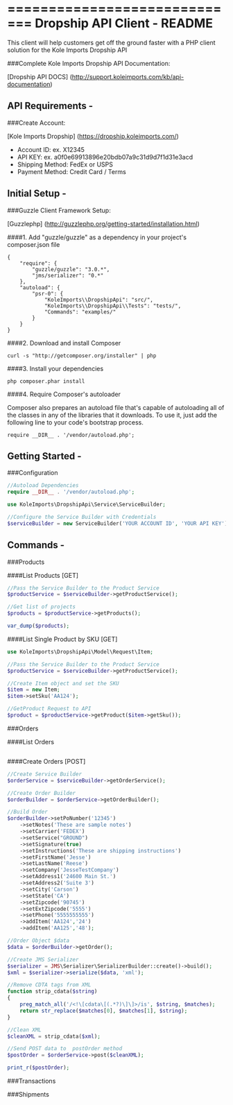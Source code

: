 =============================
Dropship API Client - README
=============================

This client will help customers get off the ground faster with a PHP client solution for the Kole Imports Dropship API

###Complete Kole Imports Dropship API Documentation:

[Dropship API DOCS] (http://support.koleimports.com/kb/api-documentation)

API Requirements -
-------------------------------------------------------------

###Create Account:

[Kole Imports Dropship] (https://dropship.koleimports.com/)

* Account ID: ex. X12345
* API KEY: ex. a0f0e69913896e20bdb07a9c31d9d7f1d31e3acd
* Shipping Method: FedEx or USPS
* Payment Method: Credit Card / Terms


Initial Setup -
------------------------

###Guzzle Client Framework Setup:

[Guzzlephp] (http://guzzlephp.org/getting-started/installation.html)

####1. Add "guzzle/guzzle" as a dependency in your project's composer.json file

	{
	    "require": {
	        "guzzle/guzzle": "3.0.*",
	        "jms/serializer": "0.*"
	    },
	    "autoload": {
	        "psr-0": {
	            "KoleImports\\DropshipApi": "src/",
	            "KoleImports\\DropshipApi\\Tests": "tests/",
	            "Commands": "examples/"
	        }
	    }
	}

####2. Download and install Composer

	curl -s "http://getcomposer.org/installer" | php

####3. Install your dependencies

	php composer.phar install

####4. Require Composer's autoloader

Composer also prepares an autoload file that's capable of autoloading all of the classes in any of the libraries that it downloads. To use it, just add the following line to your code's bootstrap process.

	require __DIR__ . '/vendor/autoload.php';


Getting Started -
------------------------

###Configuration


```php
//Autoload Dependencies
require __DIR__ . '/vendor/autoload.php';

use KoleImports\DropshipApi\Service\ServiceBuilder;

//Configure the Service Builder with Credentials
$serviceBuilder = new ServiceBuilder('YOUR ACCOUNT ID', 'YOUR API KEY');
```

Commands -
------------------------

###Products

####List Products [GET]

```php
//Pass the Service Builder to the Product Service
$productService = $serviceBuilder->getProductService();

//Get list of projects
$products = $productService->getProducts();

var_dump($products);
```

####List Single Product by SKU [GET]

```php
use KoleImports\DropshipApi\Model\Request\Item;

//Pass the Service Builder to the Product Service
$productService = $serviceBuilder->getProductService();

//Create Item object and set the SKU
$item = new Item;
$item->setSku('AA124');

//GetProduct Request to API
$product = $productService->getProduct($item->getSku());
```

###Orders

####List Orders

```php

```

####Create Orders [POST]

```php
//Create Service Builder
$orderService = $serviceBuilder->getOrderService();

//Create Order Builder
$orderBuilder = $orderService->getOrderBuilder();

//Build Order
$orderBuilder->setPoNumber('12345')
    ->setNotes('These are sample notes')
    ->setCarrier('FEDEX')
    ->setService("GROUND")
    ->setSignature(true)
    ->setInstructions('These are shipping instructions')
    ->setFirstName('Jesse')
    ->setLastName('Reese')
    ->setCompany('JesseTestCompany')
    ->setAddress1('24600 Main St.')
    ->setAddress2('Suite 3')
    ->setCity('Carson')
    ->setState('CA')
    ->setZipcode('90745')
    ->setExtZipcode('5555')
    ->setPhone('5555555555')
    ->addItem('AA124','24')
    ->addItem('AA125','48');

//Order Object $data
$data = $orderBuilder->getOrder();

//Create JMS Serializer
$serializer = JMS\Serializer\SerializerBuilder::create()->build();
$xml = $serializer->serialize($data, 'xml');

//Remove CDTA tags from XML
function strip_cdata($string)
{
    preg_match_all('/<!\[cdata\[(.*?)\]\]>/is', $string, $matches);
    return str_replace($matches[0], $matches[1], $string);
}

//Clean XML
$cleanXML = strip_cdata($xml);

//Send POST data to  postOrder method
$postOrder = $orderService->post($cleanXML);

print_r($postOrder);

```

###Transactions

###Shipments



